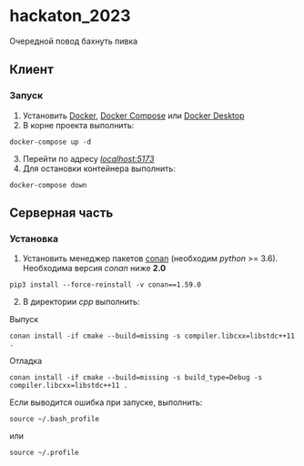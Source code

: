 # hackaton_2023
Очередной повод бахнуть пивка

## Клиент
### Запуск
1. Установить [Docker](https://docs.docker.com/get-docker/), [Docker Compose](https://docs.docker.com/compose/install/) или [Docker Desktop](https://docs.docker.com/desktop/)
2. В корне проекта выполнить:
```
docker-compose up -d
```
3. Перейти по адресу [_localhost:5173_](localhost:5173)
4. Для остановки контейнера выполнить:
```
docker-compose down
```

## Серверная часть
### Установка
1. Установить менеджер пакетов [conan](https://conan.io/) (необходим _python_ >= 3.6). Необходима версия _conan_ ниже **2.0**
```
pip3 install --force-reinstall -v conan==1.59.0

```

2. В директории _cpp_ выполнить:  

Выпуск
```
conan install -if cmake --build=missing -s compiler.libcxx=libstdc++11 .  
```
Отладка
```
conan install -if cmake --build=missing -s build_type=Debug -s compiler.libcxx=libstdc++11 .
```

Если выводится ошибка при запуске, выполнить:
```
source ~/.bash_profile
```
или
```
source ~/.profile
``` 

